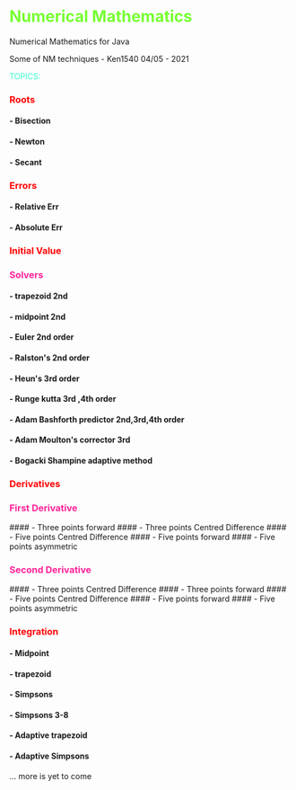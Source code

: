 # <h style="color:#77FF33">Numerical Mathematics</h>
Numerical Mathematics for Java


Some of NM techniques - Ken1540 04/05 - 2021


<h style="color:#33ffcc">TOPICS:</h>

<h3 style="color:#ff0000">Roots</h3>

#### - Bisection
#### - Newton
#### - Secant


<h3 style="color:#ff0000">Errors</h3>

#### - Relative Err 
#### - Absolute Err

<h3 style="color:#ff0000">Initial Value</h>
<h3 style="color:#ff2299">Solvers </h3>

#### - trapezoid 2nd
#### - midpoint 2nd
#### - Euler 2nd order
#### - Ralston's 2nd order
#### - Heun's 3rd order
#### - Runge kutta 3rd ,4th order
#### - Adam Bashforth predictor 2nd,3rd,4th order
#### - Adam Moulton's corrector 3rd 
#### - Bogacki Shampine adaptive method


<h3 style="color:#ff0000">Derivatives</h> 
<h3 style="color:#ff2299">First Derivative  </h3>
  #### - Three points forward
  #### - Three points Centred Difference
  #### - Five points Centred Difference
  #### - Five points forward
  #### - Five points asymmetric

<h3 style="color:#ff2299">Second Derivative  </h3>
  #### - Three points Centred Difference
  #### - Three points forward
  #### - Five points Centred Difference
  #### - Five points forward
  #### - Five points asymmetric


<h3 style="color:#ff0000">Integration </h>

#### - Midpoint
#### - trapezoid
#### - Simpsons
#### - Simpsons 3-8 
#### - Adaptive trapezoid
#### - Adaptive Simpsons




... more is yet to come

